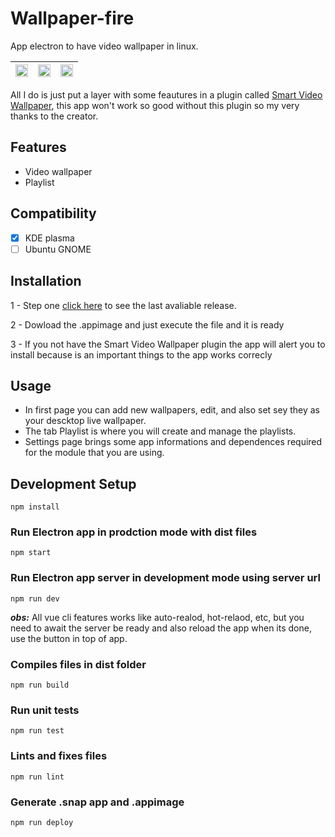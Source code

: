 # Wallpaper-fire


App electron to have video wallpaper in linux.

|<img src="https://raw.githubusercontent.com/htron-dev/wallpaper-fire/master/docs/assets/images/print-1.png" width="100%" /> |  <img src="https://raw.githubusercontent.com/htron-dev/wallpaper-fire/master/docs/assets/images/print-2.png" width="100%" /> | <img src="https://raw.githubusercontent.com/htron-dev/wallpaper-fire/master/docs/assets/images/print-3.png" width="100%" />
|:-------------------------:|:-------------------------:|:-------------------------:|

All I do is just put a layer with some feautures in a plugin called [Smart Video Wallpaper](https://store.kde.org/p/1316299/), this app won't work so good without this plugin so my very thanks to the creator.

## Features
- Video wallpaper
- Playlist

## Compatibility
- [x] KDE plasma
- [ ] Ubuntu GNOME

## Installation
1 - Step one [click here](https://store.kde.org/p/1316299/) to see the last avaliable release.

2 - Dowload the .appimage and just execute the file and it is ready

3 - If you not have the Smart Video Wallpaper plugin the app will alert you to install because is an important things to the app works correcly


## Usage

  * In first page you can add new wallpapers, edit, and also set sey they as your descktop live wallpaper.
  * The tab Playlist is where you will create and manage the playlists.
  * Settings page brings some app informations and dependences required for the module that you are using.


## Development Setup
```
npm install
```

### Run Electron app in prodction mode with dist files
```
npm start
```
### Run Electron app server in development mode using server url

```
npm run dev
```
***obs:*** All vue cli features works like auto-realod, hot-relaod, etc, but you need to await the server be ready and also reload the app when its done, use the button in top of app.

### Compiles files in dist folder
```
npm run build
```

### Run unit tests
```
npm run test
```

### Lints and fixes files
```
npm run lint
```
### Generate .snap app and .appimage
```
npm run deploy
```
